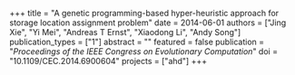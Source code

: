 +++
title = "A genetic programming-based hyper-heuristic approach for storage location assignment problem"
date = 2014-06-01
authors = ["Jing Xie", "Yi Mei", "Andreas T Ernst", "Xiaodong Li", "Andy Song"]
publication_types = ["1"]
abstract = ""
featured = false
publication = "*Proceedings of the IEEE Congress on Evolutionary Computation*"
doi = "10.1109/CEC.2014.6900604"
projects = ["ahd"]
+++


